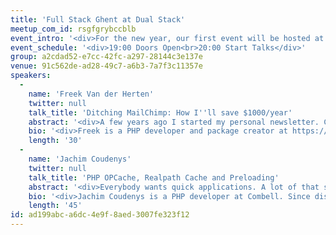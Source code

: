 ```yaml
---
title: 'Full Stack Ghent at Dual Stack'
meetup_com_id: rsgfgrybccblb
event_intro: '<div>For the new year, our first event will be hosted at Dual Stack. We have two talks lined up for you. Jachim Coudenys will talk about "PHP OPCache, Realpath Cache and Preloading" and Freek Van der Herten will give his talk "Ditching MailChimp: How I''ll save $1000/year".<br><br>Dual Stack is so kind of offer us sandwiches and soup!</div>'
event_schedule: '<div>19:00 Doors Open<br>20:00 Start Talks</div>'
group: a2cdad52-e7cc-42fc-a297-28144c3e137e
venue: 91c562de-ad28-49c7-a6b3-7a7f3c11357e
speakers:
  -
    name: 'Freek Van der Herten'
    twitter: null
    talk_title: 'Ditching MailChimp: How I''ll save $1000/year'
    abstract: '<div>A few years ago I started my personal newsletter. Currently, my list holds about 6000 addresses. For my personal use, MailChimp and its competitors are too expensive. That''s why I''m building my own solution called Mailcoach (https://mailcoach.app).<br><br>In this talk I''ll show you Mailcoach under the hood. We''ll discuss how it was built, how it sends thousands of emails in a reliable way, how tracks opens and clicks, how it is tested, and much more, ...</div>'
    bio: '<div>Freek is a PHP developer and package creator at https://spatie.be. He is also building https://mailcoach.app, blogging at https://freek.dev, co-organising https://flareapp.io, running https://ohdearapp.io and https://flareapp.io. Sometimes he speaks at meetups too.</div>'
    length: '30'
  -
    name: 'Jachim Coudenys'
    twitter: null
    talk_title: 'PHP OPCache, Realpath Cache and Preloading'
    abstract: '<div>Everybody wants quick applications. A lot of that speed can be gained by the way you write your software, but a big chunk has to do with the way PHP is configured. As PHP matured, it got quicker, it used less memory and it accumulated a lot of settings which can be tuned for performance.<br><br>The biggest, and often most misunderstood, features for performance are OPCache (introduced in 5.5) and preloading (introduced in 7.4). This talk covers how both features work, how you can take advantage of them on your servers and during deployments, and tries to show all the ini settings relevant for performance.</div>'
    bio: '<div>Jachim Coudenys is a PHP developer at Combell. Since discovering PHP in 2002 (4.1.0), his work and after-work activities brought him from the world of development to server management, development workflows, more development, etc… Next to being a long-time member of PHPBenelux, he is co-organizer the PHP-WVL, a user group in West Flanders (BE). He is a Zend Certified developer and Certified MongoDB Developer &amp; DBA. You can follow him on http://twitter.com/coudenysj and read his occasional blog posts on http://blog.jachim.be.</div>'
    length: '45'
id: ad199abc-a6dc-4e9f-8aed-3007fe323f12
---
```

